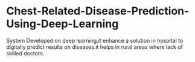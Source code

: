 # Chest-Related-Disease-Prediction-Using-Deep-Learning
 System Developed on deep learning.it enhance a solution in hospital to digitally predict results on diseases.it helps in     rural areas where lack of skilled doctors.
